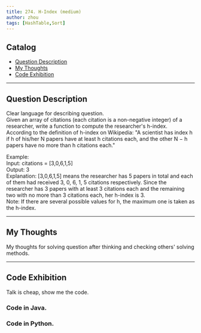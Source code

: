 ```yaml
---
title: 274. H-Index (medium)                  
author: zhou      
tags: [HashTable,Sort]          
---
```


       

## Catalog  
+ [Question Description](#partI)
+ [My Thoughts](#partII)
+ [Code Exhibition](#partIII)

----------------------------------

## Question Description
Clear language for describing question.    
Given an array of citations (each citation is a non-negative integer) of a researcher, write a function to compute the researcher's h-index.      
According to the definition of h-index on Wikipedia: "A scientist has index h if h of his/her N papers have at least h citations each, and the other N − h papers have no more than h citations each."      

Example:     
Input: citations = [3,0,6,1,5]     
Output: 3      
Explanation: [3,0,6,1,5] means the researcher has 5 papers in total and each of them had received 3, 0, 6, 1, 5 citations respectively. Since the researcher has 3 papers with at least 3 citations each and the remaining two with no more than 3 citations each, her h-index is 3.    
Note: If there are several possible values for h, the maximum one is taken as the h-index.     


----------------------------------

## My Thoughts
My thoughts for solving question after thinking and checking others' solving methods.        








----------------------------------

## Code Exhibition
Talk is cheap, show me the code.    
### Code in Java.     



### Code in Python.   



